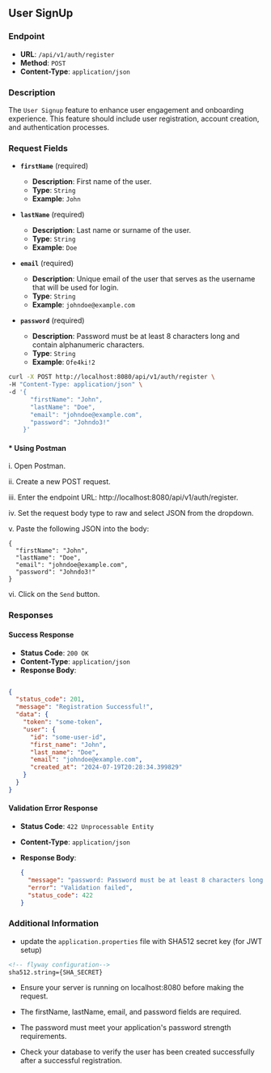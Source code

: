 
## **User SignUp**

### **Endpoint**

- **URL**: `/api/v1/auth/register`
- **Method**: `POST`
- **Content-Type**: `application/json`

### **Description**

The `User Signup` feature to enhance user engagement and onboarding experience. This feature should include user registration, account creation, and authentication processes.

### **Request Fields**

- **`firstName`** (required)
  - **Description**: First name of the user.
  - **Type**: `String`
  - **Example**: `John`

- **`lastName`** (required)
    - **Description**: Last name or surname of the user.
    - **Type**: `String`
    - **Example**: `Doe`

- **`email`** (required)
    - **Description**: Unique email of the user that serves as the username that will be used for login.
    - **Type**: `String`
    - **Example**: `johndoe@example.com`

- **`password`** (required)
    - **Description**: Password must be at least 8 characters long and contain alphanumeric characters.
    - **Type**: `String`
    - **Example**: `Ofe4ki!2`

```bash
curl -X POST http://localhost:8080/api/v1/auth/register \
-H "Content-Type: application/json" \
-d '{
      "firstName": "John",
      "lastName": "Doe",
      "email": "johndoe@example.com",
      "password": "Johndo3!"
    }'
```
#### * Using Postman
i. Open Postman.

ii. Create a new POST request.

iii. Enter the endpoint URL: http://localhost:8080/api/v1/auth/register.

iv. Set the request body type to raw and select JSON from the dropdown.

v. Paste the following JSON into the body:
```
{
  "firstName": "John",
  "lastName": "Doe",
  "email": "johndoe@example.com",
  "password": "Johndo3!"
}
```
vi. Click on the `Send` button.


### **Responses**

#### **Success Response**

- **Status Code**: `200 OK`
- **Content-Type**: `application/json`
- **Response Body**:
```json

{
  "status_code": 201,
  "message": "Registration Successful!",
  "data": {
    "token": "some-token",
    "user": {
      "id": "some-user-id",
      "first_name": "John",
      "last_name": "Doe",
      "email": "johndoe@example.com",
      "created_at": "2024-07-19T20:28:34.399829"
    }
  }
}
  ```


#### **Validation Error Response**

- **Status Code**: `422 Unprocessable Entity`
- **Content-Type**: `application/json`
- **Response Body**:

  ```json
  {
    "message": "password: Password must be at least 8 characters long and contain alphanumeric characters; ",
    "error": "Validation failed",
    "status_code": 422
  }

### **Additional Information**

   - update the `application.properties` file with SHA512 secret key (for JWT setup)

```html
<!-- flyway configuration-->
sha512.string={SHA_SECRET}
```

* Ensure your server is running on localhost:8080 before making the request.

* The firstName, lastName, email, and password fields are required.

* The password must meet your application's password strength requirements.

* Check your database to verify the user has been created successfully after a successful registration.
```
